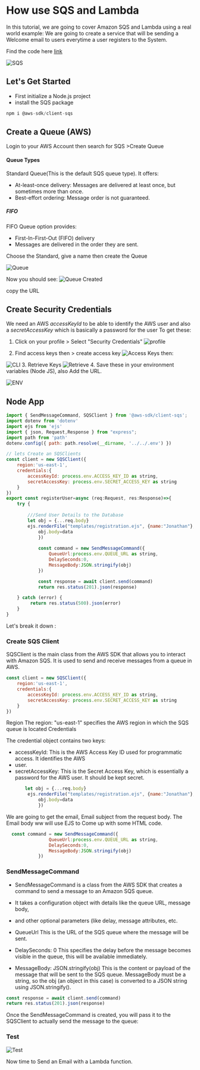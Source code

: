 # How use SQS and Lambda 

In this tutorial, we are going to cover Amazon SQS and Lambda using a real world example:
We are going to create a service that will be sending a Welcome email to users everytime a user registers 
to the System.

Find the code here [link](https://github.com/joe6276/AWS_SQS_AND_LAMBDA/tree/master/SQS)

![SQS](SQS.jpg)


## Let's Get Started 
- First initialize a Node.js project
- install the SQS package

```Javascript
npm i @aws-sdk/client-sqs
```
## Create a Queue (AWS)
Login to your AWS Account then search for SQS >Create Queue

#### Queue Types
Standard Queue(This is the default SQS queue type). It offers:
- At-least-once delivery: Messages are delivered at least once, but sometimes more than once.
- Best-effort ordering: Message order is not guaranteed.
##### FIFO
FIFO Queue  option provides:
- First-In-First-Out (FIFO) delivery
- Messages are delivered in the order they are sent.

<tip>
Choose the Standard, give a name then create the Queue
</tip>

  ![Queue](image.png)

Now you should see:
<img alt="Queue Created" src="image_1.png"/>

copy the URL
## Create Security Credentials

We need an AWS _accessKeyId_ to be able to identify the AWS user and also
a _secretAccessKey_ which is basically a password for the user
To get these:

1. Click on your profile > Select "Security Credentials"
   <img alt="profile" src="image_2.png"/>

2. Find access keys then > create access key
   <img alt="Access Keys" src="image_3.png"/>
then:

<img alt="CLI" src="image_4.png"/>
3. Retrieve Keys

<img alt="Retrieve" src="image_5.png"/>
4. Save these in your environment variables (Node JS), also Add the URL.

![ENV](image_7.png)
## Node App

```Javascript
import { SendMessageCommand, SQSClient } from '@aws-sdk/client-sqs';
import dotenv from 'dotenv'
import ejs from 'ejs'
import { json, Request,Response } from "express";
import path from 'path'
dotenv.config({ path: path.resolve(__dirname, '../../.env') })

// lets Create an SQSClients
const client = new SQSClient({
    region:'us-east-1',
    credentials:{
        accessKeyId: process.env.ACCESS_KEY_ID as string,
        secretAccessKey: process.env.SECRET_ACCESS_KEY as string
    }
})
export const registerUser=async (req:Request, res:Response)=>{
    try {
        
        ///Send User Details to the Database
        let obj = {...req.body}
        ejs.renderFile("templates/registration.ejs", {name:"Jonathan"}, async(error,data)=>{
            obj.body=data
            })
        
            const command = new SendMessageCommand({
                QueueUrl:process.env.QUEUE_URL as string,
                DelaySeconds:0,
                MessageBody:JSON.stringify(obj)
            })

            const response = await client.send(command)
            return res.status(201).json(response)

    } catch (error) {
         return res.status(500).json(error)
    }
}
```

Let's break it down :
### Create SQS Client
SQSClient is the main class from the AWS SDK that allows you to interact with Amazon SQS.
It is used to send and receive messages from a queue in AWS.

```Javascript
const client = new SQSClient({
    region:'us-east-1',
    credentials:{
        accessKeyId: process.env.ACCESS_KEY_ID as string,
        secretAccessKey: process.env.SECRET_ACCESS_KEY as string
    }
})
```
Region
The region: "us-east-1" specifies the AWS region in which the SQS queue is located
Credentials

The credential object contains two keys:
- accessKeyId: This is the AWS Access Key ID used for programmatic access. It identifies the AWS 
- user.
- secretAccessKey: This is the Secret Access Key, which is essentially a password for the AWS user.
It should be kept secret.
```Javascript
       let obj = {...req.body}
        ejs.renderFile("templates/registration.ejs", {name:"Jonathan"}, async(error,data)=>{
            obj.body=data
            })
```
 We are going to get the email, Email subject from the  request body. The Email body ww will use EJS to 
 Come up with some HTML code.
 

````Javascript
  const command = new SendMessageCommand({
                QueueUrl:process.env.QUEUE_URL as string,
                DelaySeconds:0,
                MessageBody:JSON.stringify(obj)
            })
````
### SendMessageCommand
- SendMessageCommand is a class from the AWS SDK that creates a command to send a message
to an Amazon SQS queue.

- It takes a configuration object with details like the queue URL, message body,
- and other optional parameters (like delay, message attributes, etc.

- QueueUrl
This is the URL of the SQS queue where the message will be sent.
- DelaySeconds: 0
  This specifies the delay before the message becomes visible in the queue, this will be available immediately.
- MessageBody: JSON.stringify(obj)
  This is the content or payload of the message that will be sent to the SQS queue.
  MessageBody must be a string, so the obj (an object in this case) is converted to a JSON string
  using JSON.stringify().

```Javascript
const response = await client.send(command)
return res.status(201).json(response)

```
Once the SendMessageCommand is created, you will pass it to the SQSClient 
to actually send the message to the queue:

### Test
![Test](image_8.png)

Now time to Send an Email with a Lambda function.

